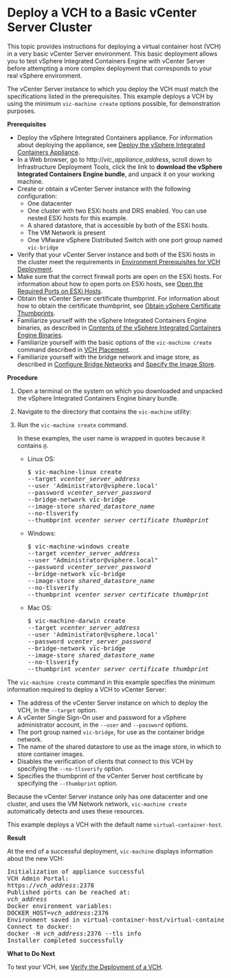 # Deploy a VCH to a Basic vCenter Server Cluster

This topic provides instructions for deploying a virtual container host (VCH) in a very basic vCenter Server environment. This basic deployment allows you to test vSphere Integrated Containers Engine with vCenter Server before attempting a more complex deployment that corresponds to your real vSphere environment.

The vCenter Server instance to which you deploy the VCH must match the specifications listed in the prerequisites. This example deploys a VCH by using the minimum `vic-machine create` options possible, for demonstration purposes.

**Prerequisites**

* Deploy the vSphere Integrated Containers appliance. For information about deploying the appliance, see [Deploy the vSphere Integrated Containers Appliance](deploy_vic_appliance.md).
* In a Web browser, go to  http://<i>vic_appliance_address</i>, scroll down to Infrastructure Deployment Tools, click the link to **download the vSphere Integrated Containers Engine bundle**, and unpack it on your working machine.  
* Create or obtain a vCenter Server instance with the following configuration:
  * One datacenter
  * One cluster with two ESXi hosts and DRS enabled. You can use nested ESXi hosts for this example.
  * A shared datastore, that is accessible by both of the ESXi hosts.
  * The VM Network is present
  * One VMware vSphere Distributed Switch with one port group named `vic-bridge`
* Verify that your vCenter Server instance and both of the ESXi hosts in the cluster meet the requirements in [Environment Prerequisites for VCH Deployment](vic_installation_prereqs.md).
* Make sure that the correct firewall ports are open on the ESXi hosts. For information about how to open ports on ESXi hosts, see [Open the Required Ports on ESXi Hosts](open_ports_on_hosts.md).
* Obtain the vCenter Server certificate thumbprint. For information about how to obtain the certificate thumbprint, see [Obtain vSphere Certificate Thumbprints](obtain_thumbprint.md).
* Familiarize yourself with the vSphere Integrated Containers Engine binaries, as described in [Contents of the vSphere Integrated Containers Engine Binaries](contents_of_vic_binaries.md). 
* Familiarize yourself with the basic options of the `vic-machine create` command described in [VCH Placement](vch_placement.md).
* Familiarize yourself with the bridge network and image store, as described in [Configure Bridge Networks](bridge_network.md) and [Specify the Image Store](image_store.md).
 

**Procedure**

1. Open a terminal on the system on which you downloaded and unpacked the vSphere Integrated Containers Engine binary bundle.
2. Navigate to the directory that contains the `vic-machine` utility:
3. Run the `vic-machine create` command.

   In these examples, the user name is wrapped in quotes because it contains `@`.

   - Linux OS:
      <pre>$ vic-machine-linux create
     --target <i>vcenter_server_address</i>
     --user 'Administrator@vsphere.local'
     --password <i>vcenter_server_password</i>
     --bridge-network vic-bridge
     --image-store <i>shared_datastore_name</i>
     --no-tlsverify
     --thumbprint <i>vcenter_server_certificate_thumbprint</i>
     </pre>  
   - Windows:
      <pre>$ vic-machine-windows create
     --target <i>vcenter_server_address</i>
     --user "Administrator@vsphere.local"
     --password <i>vcenter_server_password</i>
     --bridge-network vic-bridge
     --image-store <i>shared_datastore_name</i>
     --no-tlsverify
     --thumbprint <i>vcenter_server_certificate_thumbprint</i>
     </pre> 
   - Mac OS:
       <pre>$ vic-machine-darwin create
     --target <i>vcenter_server_address</i>
     --user 'Administrator@vsphere.local'
     --password <i>vcenter_server_password</i>
     --bridge-network vic-bridge
     --image-store <i>shared_datastore_name</i>
     --no-tlsverify
     --thumbprint <i>vcenter_server_certificate_thumbprint</i>
     </pre> 

The `vic-machine create` command in this example specifies the minimum information required to deploy a VCH to vCenter Server:

- The address of the vCenter Server instance on which to deploy the VCH, in the `--target` option.  
- A vCenter Single Sign-On user and password for a vSphere administrator account, in the `--user` and `--password` options. 
- The port group named `vic-bridge`, for use as the container bridge network. 
- The name of the shared datastore to use as the image store, in which to store container images.
- Disables the verification of clients that connect to this VCH by specifying the `--no-tlsverify` option.
- Specifies the thumbprint of the vCenter Server host certificate by specifying the `--thumbprint` option.
   
Because the vCenter Server instance only has one datacenter and one cluster, and uses the VM Network network, `vic-machine create` automatically detects and uses these resources.

This example deploys a VCH with the default name `virtual-container-host`.

**Result**

At the end of a successful deployment, `vic-machine` displays information about the new VCH:
   
<pre>Initialization of appliance successful
VCH Admin Portal:
https://<i>vch_address</i>:2378
Published ports can be reached at:
<i>vch_address</i>
Docker environment variables:
DOCKER_HOST=<i>vch_address</i>:2376
Environment saved in virtual-container-host/virtual-container-host.env
Connect to docker:
docker -H <i>vch_address</i>:2376 --tls info
Installer completed successfully</pre>

**What to Do Next** 

To test your VCH, see [Verify the Deployment of a VCH](verify_vch_deployment.md).
